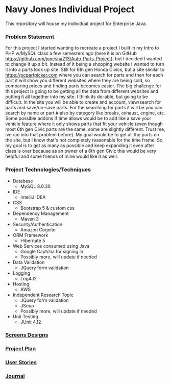 # Navy Jones Individual Project

This repository will house my individual project for Enterprise Java.

### Problem Statement
For this project I started wanting to recreate a project I built in my Intro to PHP w/MySQL class a few semesters
ago (here it is on GitHub https://github.com/jonesna213/Auto-Parts-Project), but I decided I wanted to change it up a bit. 
Instead of it being a shopping website I wanted to turn it into a parts look up site. Still for 6th gen Honda 
Civics, but a site similar to https://pcpartpicker.com where you can search for parts and then for each part 
it will show you different websites where they are being sold, so comparing prices and finding parts becomes 
easier. The big challenge for this project is going to be getting all the data from different websites and putting
it all together into my site. I think its do-able, but going to be difficult. In the site you will be able to
create and account, view/search for parts and save/un-save parts. For the searching for parts it will be you 
can search by name or part # also by category like breaks, exhaust, engine, etc. Some possible addons if time allows
would be to add like a save your vehicle feature where it only shows parts that fit your vehicle (even though
most 6th gen Civic parts are the same, some are slightly different. Trust me, ive ran into that problem before). 
My goal would be to get all the parts on the site, but I know that's not completely reasonable for the time frame.
So, my goal is to get as many as possible and keep expanding it even after class is over because as an owner of a
6th gen Civic this would be very helpful and some friends of mine would like it as well.

### Project Technologies/Techniques
 * Database
   * MySQL 8.0.30
 * IDE
   * IntelliJ IDEA
 * CSS
   * Bootstrap 5 & custom css
 * Dependency Management
   * Maven 3
 * Security/Authentication
   * Amazon Cognito
 * ORM Framework
   * Hibernate 5
 * Web Services consumed using Java
   * Google Captcha for signing in
   * Possibly more, will update if needed
 * Data Validation
   * JQuery form validation
 * Logging
   * Log4J2
 * Hosting
   * AWS
 * Independent Research Topic
   * JQuery form validation
   * JSoup
   * Possibly more, will update if needed
 * Unit Testing
   * JUnit 4.12

### [Screens Designs](DesignDocuments/ScreenDesign.md)
### [Project Plan](DesignDocuments/ProjectPlan.md)
### [User Stories](DesignDocuments/UserStories.md)
### [Journal](Journal.md)